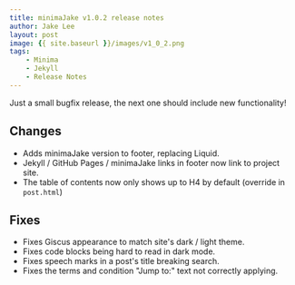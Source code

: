 ```yaml
---
title: minimaJake v1.0.2 release notes
author: Jake Lee
layout: post
image: {{ site.baseurl }}/images/v1_0_2.png
tags:
    - Minima
    - Jekyll
    - Release Notes
---
```


Just a small bugfix release, the next one should include new functionality!

## Changes

* Adds minimaJake version to footer, replacing Liquid.
* Jekyll / GitHub Pages / minimaJake links in footer now link to project site.
* The table of contents now only shows up to H4 by default (override in `post.html`)

## Fixes

* Fixes Giscus appearance to match site's dark / light theme.
* Fixes code blocks being hard to read in dark mode.
* Fixes speech marks in a post's title breaking search.
* Fixes the terms and condition "Jump to:" text not correctly applying.